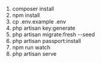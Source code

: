 1. composer install
2. npm install
3. cp .env.example .env
4. php artisan key:generate
5. php artisan migrate:fresh --seed
6. php artisan passport:install
7. npm run watch
8. php artisan serve
